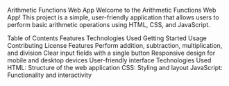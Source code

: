 Arithmetic Functions Web App
Welcome to the Arithmetic Functions Web App! This project is a simple, user-friendly application that allows users to perform basic arithmetic operations using HTML, CSS, and JavaScript.

Table of Contents
Features
Technologies Used
Getting Started
Usage
Contributing
License
Features
Perform addition, subtraction, multiplication, and division
Clear input fields with a single button
Responsive design for mobile and desktop devices
User-friendly interface
Technologies Used
HTML: Structure of the web application
CSS: Styling and layout
JavaScript: Functionality and interactivity
